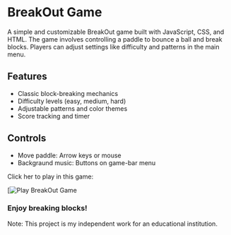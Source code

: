 # BreakOut Game

A simple and customizable BreakOut game built with JavaScript, CSS, and HTML. The game involves controlling a paddle to bounce a ball and break blocks. Players can adjust settings like difficulty and patterns in the main menu.

## Features
- Classic block-breaking mechanics
- Difficulty levels (easy, medium, hard)
- Adjustable patterns and color themes
- Score tracking and timer

## Controls
- Move paddle: Arrow keys or mouse
- Backgraund music: Buttons on game-bar menu

Click her to play in this game:

[![Play BreakOut Game](https://breakoutio.netlify.app/)

### Enjoy breaking blocks!

Note: This project is my independent work for an educational institution.
